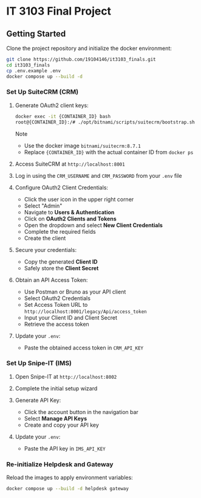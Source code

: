 # IT 3103 Final Project

## Getting Started

Clone the project repository and initialize the docker environment:

```sh
git clone https://github.com/19104146/it3103_finals.git
cd it3103_finals
cp .env.example .env
docker compose up --build -d
```

### Set Up SuiteCRM (CRM)

1. Generate OAuth2 client keys:

   ```sh
   docker exec -it {CONTAINER_ID} bash
   root@{CONTAINER_ID}:/# ./opt/bitnami/scripts/suitecrm/bootstrap.sh
   ```

   > [!NOTE]
   >
   > - Use the docker image `bitnami/suitecrm:8.7.1`
   > - Replace `{CONTAINER_ID}` with the actual container ID from `docker ps`

2. Access SuiteCRM at `http://localhost:8001`

3. Log in using the `CRM_USERNAME` and `CRM_PASSWORD` from your `.env` file

4. Configure OAuth2 Client Credentials:

   - Click the user icon in the upper right corner
   - Select "Admin"
   - Navigate to **Users & Authentication**
   - Click on **OAuth2 Clients and Tokens**
   - Open the dropdown and select **New Client Credentials**
   - Complete the required fields
   - Create the client

5. Secure your credentials:

   - Copy the generated **Client ID**
   - Safely store the **Client Secret**

6. Obtain an API Access Token:

   - Use Postman or Bruno as your API client
   - Select OAuth2 Credentials
   - Set Access Token URL to `http://localhost:8001/legacy/Api/access_token`
   - Input your Client ID and Client Secret
   - Retrieve the access token

7. Update your `.env`:
   - Paste the obtained access token in `CRM_API_KEY`

### Set Up Snipe-IT (IMS)

1. Open Snipe-IT at `http://localhost:8002`

2. Complete the initial setup wizard

3. Generate API Key:

   - Click the account button in the navigation bar
   - Select **Manage API Keys**
   - Create and copy your API key

4. Update your `.env`:
   - Paste the API key in `IMS_API_KEY`

### Re-initialize Helpdesk and Gateway

Reload the images to apply environment variables:

```sh
docker compose up --build -d helpdesk gateway
```
